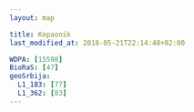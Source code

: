 ```yaml
---
layout: map

title: Kopaonik
last_modified_at: 2018-05-21T22:14:48+02:00

WDPA: [15598]
BioRaS: [47]
geoSrbija:
  L1_183: [77]
  L1_362: [83]
---
```

